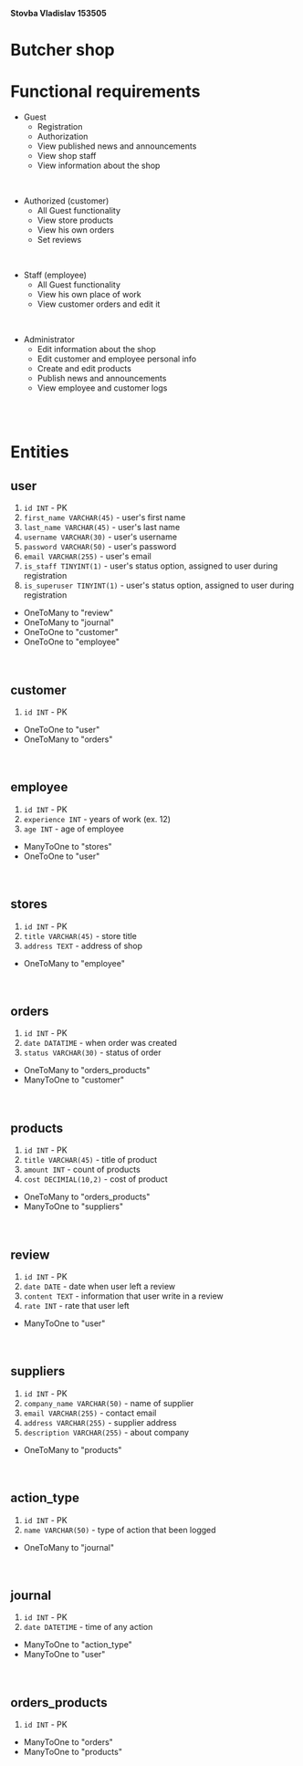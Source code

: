 **Stovba Vladislav 153505**
# Butcher shop

# Functional requirements
* Guest
  * Registration
  * Authorization
  * View published news and announcements
  * View shop staff
  * View information about the shop

</br>

* Authorized (customer)
  * All Guest functionality
  * View store products
  * View his own orders
  * Set reviews

    
</br>

* Staff (employee)
  * All Guest functionality
  * View his own place of work
  * View customer orders and edit it

</br>

* Administrator
  * Edit information about the shop
  * Edit customer and employee personal info
  * Create and edit products
  * Publish news and announcements
  * View employee and customer logs

</br>
</br>

# Entities
## user
1. `id INT` - PK
2. `first_name VARCHAR(45)` - user's first name
3. `last_name VARCHAR(45)` - user's last name
4. `username VARCHAR(30)` - user's username
5. `password VARCHAR(50)` - user's password
6. `email VARCHAR(255)` - user's email
7. `is_staff TINYINT(1)` - user's status option, assigned to user during registration
8. `is_superuser TINYINT(1)` - user's status option, assigned to user during registration

* OneToMany to "review"
* OneToMany to "journal"
* OneToOne to "customer"
* OneToOne to "employee"
  </br>
  </br>
  </br>

  
## customer
1. `id INT` - PK
* OneToOne to "user"
* OneToMany to "orders"
  </br>
  </br>
  </br>


## employee
1. `id INT` - PK
2. `experience INT` - years of work (ex. 12)
3. `age INT` - age of employee

* ManyToOne to "stores"
* OneToOne to "user"
  </br>
  </br>
  </br>

  
## stores
1. `id INT` - PK
2. `title VARCHAR(45)` - store title
3. `address TEXT` - address of shop
* OneToMany to "employee"
  </br>
  </br>
  </br>


## orders
1. `id INT` - PK
2. `date DATATIME` - when order was created
3. `status VARCHAR(30)` - status of order

* OneToMany to "orders_products"
* ManyToOne to "customer"
  </br>
  </br>
  </br>


## products
1. `id INT` - PK
2. `title VARCHAR(45)` - title of product
3. `amount INT` - count of products
4. `cost DECIMIAL(10,2)` - cost of product

* OneToMany to "orders_products"
* ManyToOne to "suppliers"
  </br>
  </br>
  </br>


## review
1. `id INT` - PK
2. `date DATE` - date when user left a review
3. `content TEXT` - information that user write in a review
4. `rate INT` -  rate that user left

* ManyToOne to "user"
  </br>
  </br>
  </br>


## suppliers
1. `id INT` - PK
2. `company_name VARCHAR(50)` - name of supplier
3. `email VARCHAR(255)` - contact email
4. `address VARCHAR(255)` - supplier address
5. `description VARCHAR(255)` - about company

* OneToMany to "products"
  </br>
  </br>
  </br>



## action_type
1. `id INT` - PK
2. `name VARCHAR(50)` - type of action that been logged

* OneToMany to "journal"
  </br>
  </br>
  </br>

## journal
1. `id INT` - PK
2. `date DATETIME` - time of any action

* ManyToOne to "action_type"
* ManyToOne to "user"
  </br>
  </br>
  </br>


## orders_products
1. `id INT` - PK

* ManyToOne to "orders"
* ManyToOne to "products"
  </br>
  </br>
  </br>



   



   
